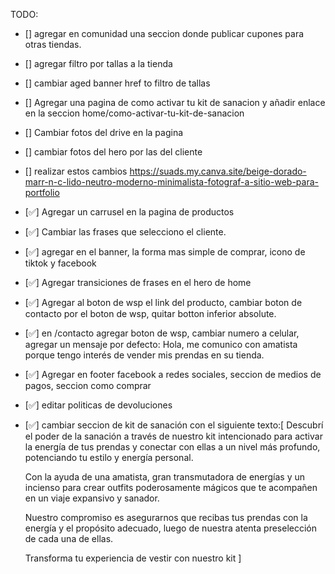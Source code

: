 TODO:
- [] agregar en comunidad una seccion donde publicar cupones para otras tiendas.
- [] agregar filtro por tallas a la tienda
- [] cambiar aged banner href to filtro de tallas
- [] Agregar una pagina de como activar tu kit de sanacion y añadir enlace en la seccion home/como-activar-tu-kit-de-sanacion
- [] Cambiar fotos del drive en la pagina
- [] cambiar fotos del hero por las del cliente
- [] realizar estos cambios https://suads.my.canva.site/beige-dorado-marr-n-c-lido-neutro-moderno-minimalista-fotograf-a-sitio-web-para-portfolio
- [✅] Agregar un carrusel en la pagina de productos
- [✅] Cambiar las frases que selecciono el cliente.
- [✅] agregar en el banner, la forma mas simple de comprar, icono de tiktok y facebook  
- [✅] Agregar transiciones de frases en el hero de home
- [✅] Agregar al boton de wsp el link del producto, cambiar boton de contacto por el boton de wsp, quitar botton inferior absolute.
- [✅] en /contacto agregar boton de wsp, cambiar numero a celular, agregar un mensaje por defecto: Hola, me comunico con amatista porque tengo interés de vender mis prendas en su tienda.
- [✅] Agregar en footer facebook a redes sociales, seccion de medios de pagos, seccion como comprar

- [✅] editar politicas de devoluciones

- [✅] cambiar seccion de kit de sanación con el siguiente texto:[
  Descubrí el poder de la sanación a través de nuestro kit intencionado para activar la energía de tus prendas y conectar con ellas a un nivel más profundo, potenciando tu estilo y energía personal.
  
  Con la ayuda de una amatista, gran transmutadora de energías y un incienso para crear outfits poderosamente mágicos que te acompañen en un viaje expansivo y sanador.
  
  Nuestro compromiso es asegurarnos que recibas tus prendas con la energía y el propósito adecuado, luego de nuestra atenta preselección de cada una de ellas.
  
  Transforma tu experiencia de vestir con nuestro kit
]